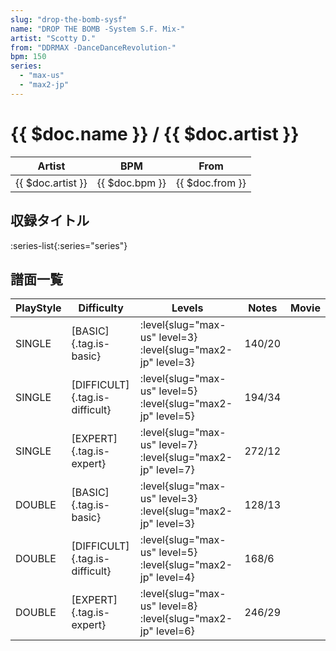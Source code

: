 ```yaml
---
slug: "drop-the-bomb-sysf"
name: "DROP THE BOMB -System S.F. Mix-"
artist: "Scotty D."
from: "DDRMAX -DanceDanceRevolution-"
bpm: 150
series:
  - "max-us"
  - "max2-jp"
---
```


# {{ $doc.name }} / {{ $doc.artist }}

|Artist|BPM|From|
|------|---|----|
|{{ $doc.artist }}|{{ $doc.bpm }}|{{ $doc.from }}|

## 収録タイトル

:series-list{:series="series"}

## 譜面一覧

|PlayStyle|Difficulty|Levels|Notes|Movie|
|---------|----------|------|-----|-----|
|SINGLE|[BASIC]{.tag.is-basic}|<div class="field is-grouped is-grouped-multiline"> :level{slug="max-us" level=3} :level{slug="max2-jp" level=3}</div>|140/20||
|SINGLE|[DIFFICULT]{.tag.is-difficult}|<div class="field is-grouped is-grouped-multiline"> :level{slug="max-us" level=5} :level{slug="max2-jp" level=5}</div>|194/34||
|SINGLE|[EXPERT]{.tag.is-expert}|<div class="field is-grouped is-grouped-multiline"> :level{slug="max-us" level=7} :level{slug="max2-jp" level=7}</div>|272/12||
|DOUBLE|[BASIC]{.tag.is-basic}|<div class="field is-grouped is-grouped-multiline"> :level{slug="max-us" level=3} :level{slug="max2-jp" level=3}</div>|128/13||
|DOUBLE|[DIFFICULT]{.tag.is-difficult}|<div class="field is-grouped is-grouped-multiline"> :level{slug="max-us" level=5} :level{slug="max2-jp" level=4}</div>|168/6||
|DOUBLE|[EXPERT]{.tag.is-expert}|<div class="field is-grouped is-grouped-multiline"> :level{slug="max-us" level=8} :level{slug="max2-jp" level=6}</div>|246/29||
